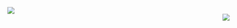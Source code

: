 <div align="left">
    <img src="https://github-readme-stats.vercel.app/api?username=JunOnJuly&show_icons=true&theme=transparent" />
</div>

<div align="right">
    <img src="http://mazassumnida.wtf/api/v2/generate_badge?boj=wlgnstjd0717" />
</div>